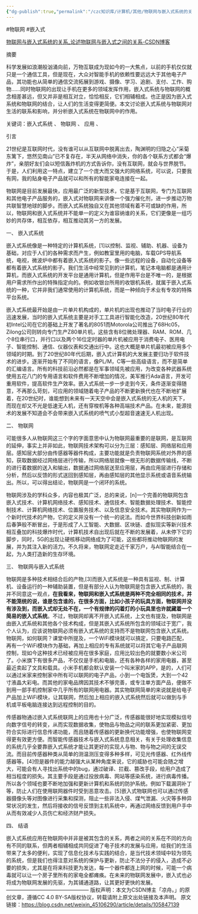 ```yaml
---
{"dg-publish":true,"permalink":"/czc知识库/计算机/其他/物联网与嵌入式系统的关系/","dgPassFrontmatter":true,"created":"2024-06-18T17:45:20.992+08:00","updated":"2024-12-08T12:27:33.573+08:00"}
---
```



#物联网 #嵌入式 

[物联网与嵌入式系统的关系\_论述物联网与嵌入式之间的关系-CSDN博客](https://blog.csdn.net/weixin_45106290/article/details/105847139)

摘要

科学发展如浪潮般汹涌向前，万物互联成为现如今的一大焦点，以前的手机仅仅就只是一个通信工具，但是现在，大众对智能手机的依赖性要远远大于其他电子产品，其功能也从简单的通信交流拓展到游戏、摄像、学习、追剧、支付、工作、购物……同时物联网的出现让手机在更多的领域发挥作用，嵌入式系统与物联网的概念相差甚远，但又并非是相互对立，恰恰相反，它们相辅相成。也正是因为嵌入式系统和物联网的结合，让人们的生活变得更简便。本文讨论嵌入式系统与物联网对生活的联系和影响，并分析嵌入式系统在物联网中的作用。

关键词：嵌入式系统
、 物联网 、 应用 、

引言

21世纪是互联网时代，没有谁可以从互联网中脱离出去，陶渊明的归隐之心“采菊东篱下，悠然见南山”已不复存在，半天从网络中消失，你的各个联系方式都会“爆炸”，亲朋好友们会以短信轰炸机的方式告诉你，没有互联网，就会与世界脱节。于是，人们利用这一特点，建立了一个庞大而又强大的网络系统，可以说，只要我有网，我的贴身电子产品就可以和所有的智能家电连接在一起。

物联网是目前发展最快，应用最广泛的新型技术，它是基于互联网，专门为互联网和其他电子产品服务的，嵌入式对物联网来讲像一个强力催化剂，进一步推动万物共联智慧地球的脚步。而嵌入式系统独自又在其他领域有着不可或缺的作用，所以，物联网和嵌入式系统并不能单一的定义为谁容纳谁的关系，它们更像是一组巧妙的共存体，相互依存，相互推动其另一方的发展。

一、 嵌入式系统

嵌入式系统像是一种特定的计算机系统，[1]以控制、监视、辅助、机器、设备为基础，对应于人们的各种需求而产生，例如教室里用的电脑，车载GPS导航系统，电视，微波炉中都有着嵌入式系统的影子。像一些远程的设备，自动化设备等都有着嵌入式系统的影子。我们生活中经常见到的计算机，笔记本电脑都是通用计算机，而嵌入式系统的开发平台是通用计算机，但是作用平台是不唯一的，是根据用户需求所作出的特殊指定向的。例如收银台所用的收银机系统，就属于嵌入式系统的一种，它并非我们通常使用的计算机系统，而是一种倾向于术业有专攻的特殊平台系统。

嵌入式系统最开始是由一片单片机构成的，单片机的出现也推动了当时电子行业的迅速发展，当时的嵌入式系统主要是对手工工具进行智能化改造，20世纪80年代初Intel公司在它的基础上开发了著名的8051而Motorola公司推出了68Hc05，Zilong公司则转向专门生产Z80单片机，这些含有8位微处理器、RAM、ROM、几个8位串行口，并行口以及两个16位定时器的单片机被应用于消费电子、医用电子、智能控制、通信、仪器仪表和交通出行中。这也大概是单片机最初被应用多个领域的时期。到了20世纪80年代后期，嵌入式计算机的大发展主要归功于软件技术的进步。逐渐开始有了不同的语言，像PL/M，C等一些高级语言，而不是简单的汇编语言。所有的科技前沿必然都是在军事领域先被应用，为改变各种武器系统使用五花八门的专用语言和软件费用不断增加的情况，美军推行Ada语言，开发可重用软件，提高软件生产效率。嵌入式系统一步一步走到今天，条件逐渐变得随意，不再那么苛刻，可应用的领域随着电子产品的不断更新换代也在不断地扩展着，在20世纪时，谁能想到未来有一天天空中会是嵌入式系统的无人机的天下，而现在却又不光是低速无人机，还有穿梭机等各种高端技术产品。在未来，能源技术的发展不知道会不会带来嵌入式系统的喷气式小型超音速速无人机出现。

二、
物联网

可能很多人从物联网这三个字的字面意思中认为物联网最重要的是联网，是互联网的延伸，事实上并非如此，物联网技术架构可以分为三层：感知层、网络层和应用层。感知层大部分由传感器等器件构成，主要功能就是负责物联网系统对外界的感知，获取数据经过网络层进行传输，所以网络层就像一根无形的数据传输线，不断的进行着数据的送入和输出，数据通过网络层送至应用层，再由应用层进行存储和分析，然后以反馈的形式送回到感知层，再由感知层的其他显示系统或语音系统输出。所以，可以得出结论，物联网是一个闭环的系统。

物联网涉及的学科众多，内容也极其广泛，总的来说，[n]一个完善的物联网包含嵌入式技术、计算机网络技术、感知技术、通信技术、智能数据处理技术、智能控制技术、计算机网络技术、位置服务技术、以及信息安全技术。其实物联网作为一个新时代技术的产物，它的定义并没有一个统一的说法。而如今世界科技创新如雨后春笋般不断冒出，于是形成了人工智能、大数据、区块链、虚拟现实等新兴技术相互叠加的科技爆炸时代，计算机技术自出现后就在不断的发展着，从未停下它的脚步，同时，5G的出现让硬核移动网络成为了可能，这些都将推动物联网的发展，并为其注入新的活力。不久将来，物联网定走近千家万户，与AI智能结合在一起，为人类打造新的生存环境。

三、
物联网与嵌入式系统

物联网是多种技术相结合后的产物,[3]而嵌入式系统是一种具有监视、制、计算机、设备运行的一种辅助装置，但是有部分人认为物联网是包含嵌入式系统的，我并不同意这一观点，**在我看来，物联网和嵌入式系统是两种不完全相同的技术，并不能笼统的说，谁是包含谁的，在很多方面，比如小孩子的玩具方面，物联网并没有涉及到，而嵌入式却无处不在，一个有规律的闪着灯的小玩具里也许就藏着一个简易的嵌入式系统**。不过，物联网却离不开嵌入式系统，上文也有提及，物联网是由嵌入式系统和其他各个技术构成，但是其嵌入式系统所包含的领域过于宽广，我个人认为，应该说物联网必须有嵌入式系统的支持而不是物联网包含嵌入式系统。物联网，如何联网？课堂中所提及，一个WiFi模块就可以搞定，只要电路匹配，再有一个WiFi模块作为基础，再加上相应的专有系统就可以将其它电子产品联网控制，现如今这种技术已经被应用在很多家庭，应用比较出色的就要数小米公司了。小米旗下有很多产品，不仅仅是手机和电脑，还有各种各样的家用电器，甚至最近卖起了文具和载具。小米手机都会默认安装一个叫米家的APP，是的，人们可以通过米家来控制家中所有可以联网的电子产品，小到一个电饭煲，大到一个42寸液晶大彩电。而其他的家电品牌因其技术不够完善，或专注单方面产品，便做不到用一部手机控制家中几乎所有的联网用电器。其实物联网简单的来说就是给电子产品加上WiFi模块，让其联网，然后加上相应的嵌入式系统然后就可以做到与手机或平板电脑连接达到远程控制的目的。

传感器物通过嵌入式系统联网上的应用也十分广泛，传感器能很好地实现模拟信号向数字信号的转变，从而实现数据收集，使物品与物品之间的联系更加紧密、更加符合实际进行信息传递功能，而且随着传感器的更新换代功能增强，也使物联网变得更有效更方便。而智能传感器技术与嵌入式系统息息相关，有关于处理收集信息的系统几乎全要靠嵌入式系统才能让其更好的实现人与物、物与物之间的无误交流。而目前传感器种类从简单的测温测压变得多种多样，可见光传感器、红外线传感器等。[4]但是器件的能力越强大从某种角度来说，它的威胁也可能会随之增大，可能会有人寻找出系统中的bug，通过破译、拦截、篡改手段，给用户造成了相当程度的损失。其主要手段是通过投放病毒、网站等感染系统，进行病毒传播。所以各个领域也要不断地加强和更新计算机和系统的防护系统。例如下载漏洞补丁等，防止人们在使用联网器件时受到恶意攻击。[5]嵌入式物联网也可以通过传感器摄像头等对图像进行采集和探测，阻止一些非法入侵、煤气泄漏、火灾等多种异常状况的发生，然后将接收的信号反馈到主机系统中，再通过网络反馈到用户手中从而有效减少人员伤亡和经济财产损失。

四、
结语

嵌入式系统应用在物联网中并非是被其包含的关系，两者之间的关系在不同的方向有不同的联系，但两者相辅相成共同促进了电子技术的发展与应用，给我们的生活带来了太多的便利，实现了信息化技术与实践的结合，是当代技术领域中较为领先的系统，但是我们也得注意对系统的保护与更新，防止不法分子的侵入，造成不必要的损失，尤其是在将来科技更为发达，每一个器件都连上网的时候，可能一个病毒就可以让一个房子里所有的家电全都瘫痪。在未来的物联网发展中，嵌入式也必将成为物联网发展的先驱，为其铺通道路，让其更好更快的发展。
————————————————
版权声明：本文为CSDN博主「凉舟。」的原创文章，遵循CC 4.0 BY-SA版权协议，转载请附上原文出处链接及本声明。
原文链接：https://blog.csdn.net/weixin_45106290/article/details/105847139